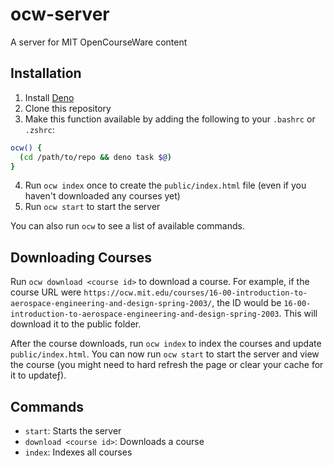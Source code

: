 # ocw-server

A server for MIT OpenCourseWare content

## Installation

1. Install [Deno](https://deno.com)
2. Clone this repository
3. Make this function available by adding the following to your `.bashrc` or `.zshrc`:

```bash
ocw() {
  (cd /path/to/repo && deno task $@)
}
```

4. Run `ocw index` once to create the `public/index.html` file (even if you haven't downloaded any courses yet)
5. Run `ocw start` to start the server

You can also run `ocw` to see a list of available commands.

## Downloading Courses

Run `ocw download <course id>` to download a course. For example, if the course URL were `https://ocw.mit.edu/courses/16-00-introduction-to-aerospace-engineering-and-design-spring-2003/`, the ID would be `16-00-introduction-to-aerospace-engineering-and-design-spring-2003`. This will download it to the public folder.

After the course downloads, run `ocw index` to index the courses and update `public/index.html`. You can now run `ocw start` to start the server and view the course (you might need to hard refresh the page or clear your cache for it to updateƒ).

## Commands

- `start`: Starts the server
- `download <course id>`: Downloads a course
- `index`: Indexes all courses
